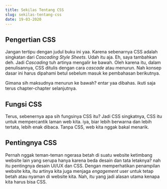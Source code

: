 ```yaml
---
title: Sekilas Tentang CSS
slug: sekilas-tentang-css
date: 19-03-2020
---
```


## Pengertian CSS

Jangan tertipu dengan judul buku ini yaa. Karena sebenarnya CSS adalah singkatan dari *Cascading Style Sheets*. Udah itu aja. Eh, saya tambahkan deh. Jadi *Cascading* tuh artinya mengalir ke bawah. Oleh karena itu, dalam penulisannya, CSS ditulis dengan cara *cascade* atau menurun. Nah konsep dasar ini harus dipahami betul sebelum masuk ke pembahasan berikutnya.

Gimana sih maksudnya menurun ke bawah? entar yaa dibahas. ikuti saja terus chapter-chapter selanjutnya.


## Fungsi CSS

Terus, sebenernya apa sih fungsinya CSS itu? Jadi CSS singkatnya, CSS itu untuk mempercantik laman web kita. iya, biar lebih berwarna dan lebih tertata, lebih enak dibaca. Tanpa CSS, web kita nggak bakal menarik.


## Pentingnya CSS

Pernah nggak teman-teman ngerasa betah di suatu website ketimbang website lain yang serupa hanya karena beda desain dan tata letaknya? nah itu pentingnya desain UI/UX dan CSS. Dengan memperhatikan penampilan website kita, itu artinya kita juga menjaga *engagement* user untuk tetap betah atau nyaman di website kita. Nah, itu yang jadi alasan utama kenapa kita harus bisa CSS.


